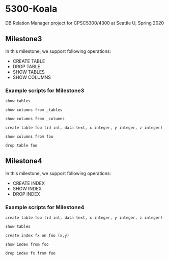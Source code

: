 # 5300-Koala
DB Relation Manager project for CPSC5300/4300 at Seattle U, Spring 2020

## Milestone3
In this milestone, we support following operations:
- CREATE TABLE
- DROP TABLE
- SHOW TABLES
- SHOW COLUMNS

### Example scripts for Milestone3
```
show tables

show columns from _tables

show columns from _columns

create table foo (id int, data text, x integer, y integer, z integer)

show columns from foo

drop table foo
```

## Milestone4
In this milestone, we support following operations:
- CREATE INDEX
- SHOW INDEX
- DROP INDEX

### Example scripts for Milestone4
```
create table foo (id int, data text, x integer, y integer, z integer)

show tables

create index fx on foo (x,y)

show index from foo

drop index fx from foo
```